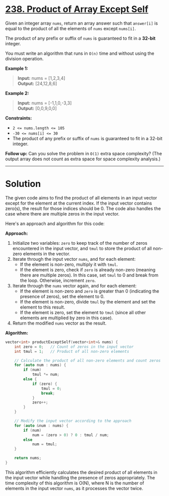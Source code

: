# [238. Product of Array Except Self](https://leetcode.com/problems/product-of-array-except-self/)

Given an integer array `nums`, return an array answer such that `answer[i]` is equal to the product of all the elements of `nums` except `nums[i]`.

The product of any prefix or suffix of `nums` is guaranteed to fit in a **32-bit** integer.

You must write an algorithm that runs in `O(n)` time and without using the division operation.

 


**Example 1:**

>**Input:** nums = [1,2,3,4]<br>
**Output:** [24,12,8,6]

**Example 2:**

>**Input:** nums = [-1,1,0,-3,3]<br>
**Output:** [0,0,9,0,0]
 

**Constraints:**

- `2 <= nums.length <= 105`
- `-30 <= nums[i] <= 30`
- The product of any prefix or suffix of `nums` is guaranteed to fit in a 32-bit integer.
 

**Follow up:** Can you solve the problem in `O(1)` extra space complexity? (The output array does not count as extra space for space complexity analysis.)

---
# Solution

The given code aims to find the product of all elements in an input vector except for the element at the current index. If the input vector contains zero(s), the result for those indices should be 0. The code also handles the case where there are multiple zeros in the input vector.

Here's an approach and algorithm for this code:

**Approach:**

1. Initialize two variables: `zero` to keep track of the number of zeros encountered in the input vector, and `tmul` to store the product of all non-zero elements in the vector.
2. Iterate through the input vector `nums`, and for each element:
   - If the element is non-zero, multiply it with `tmul`.
   - If the element is zero, check if `zero` is already non-zero (meaning there are multiple zeros). In this case, set `tmul` to 0 and break from the loop. Otherwise, increment `zero`.
3. Iterate through the `nums` vector again, and for each element:
   - If the element is non-zero and `zero` is greater than 0 (indicating the presence of zeros), set the element to 0.
   - If the element is non-zero, divide `tmul` by the element and set the element to this result.
   - If the element is zero, set the element to `tmul` (since all other elements are multiplied by zero in this case).
4. Return the modified `nums` vector as the result.

**Algorithm:**

```cpp
vector<int> productExceptSelf(vector<int>& nums) {
    int zero = 0;   // Count of zeros in the input vector
    int tmul = 1;   // Product of all non-zero elements

    // Calculate the product of all non-zero elements and count zeros
    for (auto num : nums) {
        if (num)
            tmul *= num;
        else {
            if (zero) {
                tmul = 0;
                break;
            }
            zero++;
        }
    }

    // Modify the input vector according to the approach
    for (auto &num : nums) {
        if (num)
            num = (zero > 0) ? 0 : tmul / num;
        else
            num = tmul;
    }

    return nums;
}
```

This algorithm efficiently calculates the desired product of all elements in the input vector while handling the presence of zeros appropriately. The time complexity of this algorithm is O(N), where N is the number of elements in the input vector `nums`, as it processes the vector twice.